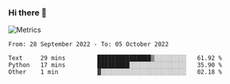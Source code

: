 ### Hi there 👋

![Metrics](https://github.com/radoapx/radoapx/blob/main/github-metrics.svg)

<!--START_SECTION:waka-->

```text
From: 28 September 2022 - To: 05 October 2022

Text     29 mins         ███████████████▒░░░░░░░░░   61.92 %
Python   17 mins         █████████░░░░░░░░░░░░░░░░   35.90 %
Other    1 min           ▓░░░░░░░░░░░░░░░░░░░░░░░░   02.18 %
```

<!--END_SECTION:waka-->

<!--
**radoapx/radoapx** is a ✨ _special_ ✨ repository because its `README.md` (this file) appears on your GitHub profile.

Here are some ideas to get you started:

- 🔭 I’m currently working on ...
- 🌱 I’m currently learning ...
- 👯 I’m looking to collaborate on ...
- 🤔 I’m looking for help with ...
- 💬 Ask me about ...
- 📫 How to reach me: ...
- 😄 Pronouns: ...
- ⚡ Fun fact: ...
-->
